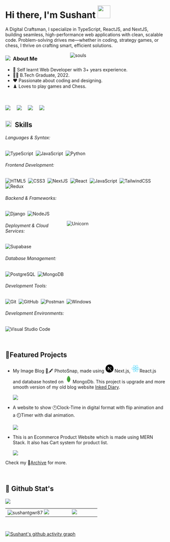 # Hi there, I'm Sushant <img src="https://media.giphy.com/media/hvRJCLFzcasrR4ia7z/giphy.gif" width="40" height="40" />

A Digital Craftsman, I specialize in TypeScript, ReactJS, and NextJS, building seamless, high-performance web applications with clean, scalable code. Problem-solving drives me—whether in coding, strategy games, or chess, I thrive on crafting smart, efficient solutions.

<img align="right" width="300px" alt="souls" src="https://media4.giphy.com/media/v1.Y2lkPTc5MGI3NjExMmF0YWx3NHVoM3VpZngzdXZ5OHp2dmFpa3gyOGh5cHk1MHlmN2JhciZlcD12MV9pbnRlcm5hbF9naWZfYnlfaWQmY3Q9Zw/l49JKCSoloVTGjmWQ/giphy.gif"/>

### <img src = "https://github.com/7oSkaaa/7oSkaaa/blob/main/Images/about_me.gif?raw=true" width ="20">&nbsp; About Me
- 🌱 Self learnt Web Developer with 3+ years experience.
- 👨‍🎓 B.Tech Graduate, 2022.
- ❤️ Passionate about coding and designing.
- ♟️ Loves to play games and Chess.

&nbsp; 
<p align="left">
    <a href="https://sushantgwr.com"><img src="https://img.shields.io/badge/portfolio-00c75d?&style=for-the-badge" /></a>
    &nbsp; &nbsp; 
    <a href="mailto:contactme@sushantgwr.com?subject=Sushant%20Gangwar"><img src="https://img.shields.io/badge/mail-%23D14836.svg?&style=for-the-badge&logo=gmail&logoColor=white" /></a>
    &nbsp; &nbsp; 
    <a href="https://twitter.com/sushantgwr"><img src="https://img.shields.io/badge/twitter-%231DA1F2.svg?&style=for-the-badge&logo=x&logoColor=white" /></a>
    &nbsp; &nbsp; 
    <a href="https://www.linkedin.com/in/sushant-gangwar/"><img src="https://img.shields.io/badge/linkedin-%230077B5.svg?&style=for-the-badge"/></a>
    &nbsp; &nbsp; 
</p>

## <img src="https://media2.giphy.com/media/QssGEmpkyEOhBCb7e1/giphy.gif?cid=ecf05e47a0n3gi1bfqntqmob8g9aid1oyj2wr3ds3mg700bl&rid=giphy.gif" width="20" height="20">&nbsp; Skills

###### Languages & Syntax:
![TypeScript](https://img.shields.io/badge/typescript-3178C6?style=for-the-badge&logo=typescript&logoColor=white)&nbsp;
![JavaScript](https://img.shields.io/badge/javascript-ffd733?style=for-the-badge&logo=javascript&logoColor=000000)&nbsp;
![Python](https://img.shields.io/badge/python-3670A0?style=for-the-badge&logo=python&logoColor=ffd733)&nbsp;

###### Frontend Development:
![HTML5](https://img.shields.io/badge/html5-%23E34F26.svg?style=for-the-badge&logo=html5&logoColor=white)&nbsp;
![CSS3](https://img.shields.io/badge/css3-%231572B6.svg?style=for-the-badge&logo=css3&logoColor=white)&nbsp;
![NextJS](https://img.shields.io/badge/nextJS-000000.svg?style=for-the-badge&logo=nextdotjs&logoColor=white)&nbsp;
![React](https://img.shields.io/badge/react-%2320232a.svg?style=for-the-badge&logo=react&logoColor=%2361DAFB)&nbsp;
![JavaScript](https://img.shields.io/badge/javascript-ffd733?style=for-the-badge&logo=javascript&logoColor=000000)&nbsp;
![TailwindCSS](https://img.shields.io/badge/tailwindcss-005dff?style=for-the-badge&logo=tailwindcss&logoColor=white)&nbsp;
![Redux](https://img.shields.io/badge/redux-764ABC?style=for-the-badge&logo=redux&logoColor=white)&nbsp;

###### Backend & Frameworks:
![Django](https://img.shields.io/badge/django-f7ff00.svg?style=for-the-badge&logo=django&logoColor=000000)&nbsp;
![NodeJS](https://img.shields.io/badge/node.js-6DA55F?style=for-the-badge&logo=node.js&logoColor=white)&nbsp;

<img align="right" width=310px alt="Unicorn" src="https://media4.giphy.com/media/v1.Y2lkPTc5MGI3NjExZGdhcGoxcGU0bngyM3poa3pzN3lleWRqN2ZiYWJmMWc0bDVreHozaiZlcD12MV9pbnRlcm5hbF9naWZfYnlfaWQmY3Q9Zw/yJFeycRK2DB4c/giphy.gif"/>

###### Deployment & Cloud Services:
![Supabase](https://img.shields.io/badge/supabase-white.svg?style=for-the-badge&logo=supabase&logoColor=green)&nbsp;

###### Database Management:
![PostgreSQL](https://img.shields.io/badge/PostgreSQL-316192?style=for-the-badge&logo=postgresql&logoColor=white)&nbsp;
![MongoDB](https://img.shields.io/badge/MongoDB-%234ea94b.svg?style=for-the-badge&logo=mongodb&logoColor=white)&nbsp;

###### Development Tools:
![Git](https://img.shields.io/badge/GIT-E44C30?style=for-the-badge&logo=git&logoColor=white)&nbsp;
![GitHub](https://img.shields.io/badge/github-%23121011.svg?style=for-the-badge&logo=github&logoColor=white)&nbsp;
![Postman](https://img.shields.io/badge/Postman-FF6C37?style=for-the-badge&logo=postman&logoColor=white)&nbsp;
![Windows](https://img.shields.io/badge/Windows-0078D6?style=for-the-badge&logo=windows&logoColor=white)&nbsp;

###### Development Environments:
![Visual Studio Code](https://img.shields.io/badge/Visual%20Studio%20Code-0078d7.svg?style=for-the-badge&logo=visual-studio-code&logoColor=white)&nbsp;

&nbsp; 

## 📌Featured Projects

- My Image Blog 📜🖋️ PhotoSnap, made using <img src="https://raw.githubusercontent.com/devicons/devicon/master/icons/nextjs/nextjs-original.svg" alt="Nextjs" width="25" height="25" /> Next.js, <img src="https://raw.githubusercontent.com/devicons/devicon/master/icons/react/react-original.svg" alt="Nextjs" width="25" height="25" />React.js and database hosted on <img src="https://raw.githubusercontent.com/devicons/devicon/master/icons/mongodb/mongodb-original.svg" alt="Nextjs" width="25" height="25" />MongoDb. This project is upgrade and more smooth version of my old blog website [Inked Diary](https://github.com/sushantgwr87/Inked-Diary).

  <a href="https://github.com/sushantgwr87/PhotoSnap">
    <img align="center" src="https://github-readme-stats.vercel.app/api/pin/?username=sushantgwr87&repo=PhotoSnap&theme=algolia" />
  </a>

- A website to show 🕐Clock-Time in digital format with flip animation and a ⏲️Timer with dial animation.

  <a href="https://github.com/sushantgwr87/Clock-Timer">
    <img align="center" src="https://github-readme-stats.vercel.app/api/pin/?username=sushantgwr87&repo=Clock-Timer&theme=algolia" />
  </a>

- This is an Ecommerce Product Website which is made using MERN Stack. It also has Cart system for product list.

  <a href="https://github.com/sushantgwr87/Audiophile">
    <img align="center" src="https://github-readme-stats.vercel.app/api/pin/?username=sushantgwr87&repo=Audiophile&theme=algolia" />
  </a>

Check my 📂[Archive](https://github.com/sushantgwr87?tab=repositories) for more.

&nbsp; 

## 🚀 Github Stat's

<img align="center" src="https://github-profile-trophy.vercel.app/?username=sushantgwr87&theme=algolia&margin-w=15)" />

<table align="center" border="0" width="100%">
<tr>
<td width="50%" align="center">
    <img width="100%" src="https://github-readme-streak-stats.herokuapp.com/?user=sushantgwr87&theme=algolia&hide_border=false" alt=sushantgwr87 streak" />
    <img width="100%" src="https://github-readme-stats.vercel.app/api?username=sushantgwr87&hide_title=true&show_icons=true&include_all_commits=true&count_private=true&line_height=30&theme=algolia" />
</td>
<td width="50%" align="center">
    <img src="https://github-readme-stats.vercel.app/api/top-langs/?username=sushantgwr87&layout=compact&height=30&theme=algolia"/>
</td>
</tr>
</table>

&nbsp; 

[![Sushant's github activity graph](https://github-readme-activity-graph.vercel.app/graph?username=sushantgwr87&include_all_commits=true&count_private=true&theme=react-dark)](https://github.com/sushantgwr87)
